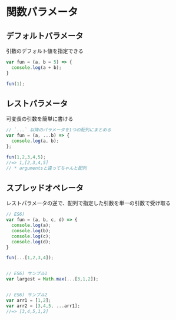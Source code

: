 関数パラメータ
==============

<a name="defaultParameter">デフォルトパラメータ
--------------------

引数のデフォルト値を指定できる

```javascript
var fun = (a, b = 5) => {
  console.log(a + b);
}

fun(1);
```

<a name="restParameter">レストパラメータ
------------------

可変長の引数を簡単に書ける

```javascript
// `...` 以降のパラメータを1つの配列にまとめる
var fun = (a, ...b) => {
  console.log(a, b);
};

fun(1,2,3,4,5);
//=> 1,[2,3,4,5]
// * argumentsと違ってちゃんと配列
```


<a name="spredOperator">スプレッドオペレータ
--------------------

レストパラメータの逆で、配列で指定した引数を単一の引数で受け取る

```javascript
// ES6)
var fun = (a, b, c, d) => {
  console.log(a);
  console.log(b);
  console.log(c);
  console.log(d);
}

fun(...[1,2,3,4]);


// ES6) サンプル1
var largest = Math.max(...[3,1,2]);


// ES6) サンプル2
var arr1 = [1,2];
var arr2 = [3,4,5, ...arr1];
//=> [3,4,5,1,2]
```
